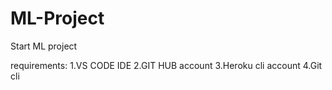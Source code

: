 # ML-Project

Start ML project

requirements:
1.VS CODE IDE
2.GIT HUB account
3.Heroku cli account
4.Git cli
